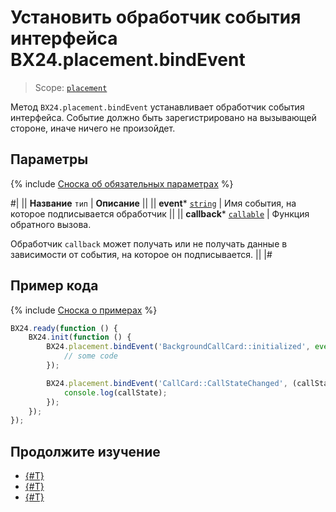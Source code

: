 # Установить обработчик события интерфейса BX24.placement.bindEvent

> Scope: [`placement`](../../scopes/permissions.md)

Метод `BX24.placement.bindEvent` устанавливает обработчик события интерфейса. Событие  должно быть зарегистрировано на вызывающей стороне, иначе ничего не произойдет.

## Параметры

{% include [Сноска об обязательных параметрах](../../../_includes/required.md) %}

#|
|| **Название**
`тип` | **Описание** ||
|| **event***
[`string`](../../data-types.md) | Имя события, на которое подписывается обработчик ||
|| **callback***
[`callable`](../../data-types.md) | Функция обратного вызова.

Обработчик `callback` может получать или не получать данные в зависимости от события, на которое он подписывается. ||
|#

## Пример кода

{% include [Сноска о примерах](../../../_includes/examples.md) %}

```js
BX24.ready(function () {
    BX24.init(function () {
        BX24.placement.bindEvent('BackgroundCallCard::initialized', event => {
            // some code
        });

        BX24.placement.bindEvent('CallCard::CallStateChanged', (callState) => {
            console.log(callState);
        });
    });
});
```

## Продолжите изучение 

- [{#T}](bx24-placement-info.md)
- [{#T}](bx24-placement-get-interface.md)
- [{#T}](bx24-placement-call.md)
